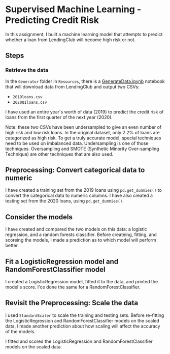 # Supervised Machine Learning - Predicting Credit Risk

In this assignment, I built a machine learning model that attempts to predict whether a loan from LendingClub will become high risk or not. 

## Steps

### Retrieve the data

In the `Generator` folder in `Resources`, there is a [GenerateData.ipynb](/Resources/Generator/GenerateData.ipynb) notebook that will download data from LendingClub and output two CSVs: 
* `2019loans.csv`
* `2020Q1loans.csv`

I have used an entire year's worth of data (2019) to predict the credit risk of loans from the first quarter of the next year (2020).

Note: these two CSVs have been undersampled to give an even number of high risk and low risk loans. In the original dataset, only 2.2% of loans are categorized as high risk. To get a truly accurate model, special techniques need to be used on imbalanced data. Undersampling is one of those techniques. Oversampling and SMOTE (Synthetic Minority Over-sampling Technique) are other techniques that are also used.

## Preprocessing: Convert categorical data to numeric

I have created a training set from the 2019 loans using `pd.get_dummies()` to convert the categorical data to numeric columns. I have also created a testing set from the 2020 loans, using `pd.get_dummies()`. 

## Consider the models

I have created and compared the two models on this data: a logistic regression, and a random forests classifier. Before createing, fitting, and scoreing the models, I made a prediction as to which model will perform better. 

## Fit a LogisticRegression model and RandomForestClassifier model

I created a LogisticRegression model, fitted it to the data, and printed the model's score. I'ce done the same for a RandomForestClassifier. 

## Revisit the Preprocessing: Scale the data

I used `StandardScaler` to scale the training and testing sets. Before re-fitting the LogisticRegression and RandomForestClassifier models on the scaled data, I made another prediction about how scaling will affect the accuracy of the models.

I fitted and scored the LogisticRegression and RandomForestClassifier models on the scaled data.


